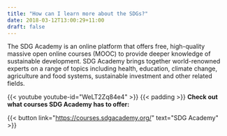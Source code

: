 ```yaml
---
title: "How can I learn more about the SDGs?"
date: 2018-03-12T13:00:29+11:00
draft: false
---
```



The SDG Academy is an online platform that offers free, high-quality massive open online courses (MOOC) to provide deeper knowledge of sustainable development. SDG Academy brings together world-renowned experts on a range of topics including health, education, climate change, agriculture and food systems, sustainable investment and other related fields. 

 {{< youtube youtube-id="WeLT2Zq84e4" >}}
{{< padding >}}
**Check out what courses SDG Academy has to offer:**

{{< button link="https://courses.sdgacademy.org/" text="SDG Academy" >}}

